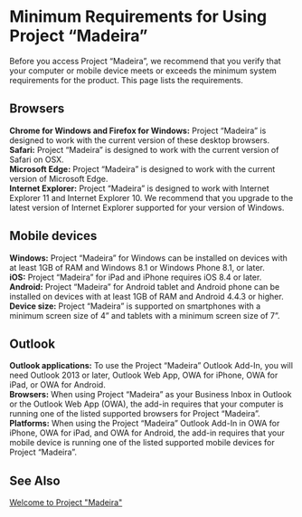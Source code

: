 <properties
	pageTitle="Minimum Requirements for Using Project “Madeira” | Project “Madeira”"
    description="System requirements for using Project “Madeira”" 
	services="project-madeira" 
	documentationCenter=""
	authors="edupont04"/>
<tags
    ms.service="project-madeira"
    ms.topic="article"
    ms.devlang="na"
    ms.tgt_pltfrm="na"
    ms.workload="na"
    ms.date="05/12/2016"
    ms.author="edupont04" />
	
# Minimum Requirements for Using Project “Madeira”
Before you access Project “Madeira”, we recommend that you verify that your computer or mobile device meets or exceeds the minimum system requirements for the product. This page lists the requirements.  

## Browsers
**Chrome for Windows and Firefox for Windows:** Project “Madeira” is designed to work with the current version of these desktop browsers.  
**Safari:** Project “Madeira” is designed to work with the current version of Safari on OSX.  
**Microsoft Edge:** Project “Madeira” is designed to work with the current version of Microsoft Edge.  
**Internet Explorer:** Project “Madeira” is designed to work with Internet Explorer 11 and Internet Explorer 10. We recommend that you upgrade to the latest version of Internet Explorer supported for your version of Windows.  


## Mobile devices
**Windows:** Project “Madeira” for Windows can be installed on devices with at least 1GB of RAM and Windows 8.1 or Windows Phone 8.1, or later.  
**iOS:** Project “Madeira” for iPad and iPhone requires iOS 8.4 or later.  
**Android:** Project “Madeira” for Android tablet and Android phone can be installed on devices with at least 1GB of RAM and Android 4.4.3 or higher.  
**Device size:** Project “Madeira” is supported on smartphones with a minimum screen size of 4” and tablets with a minimum screen size of 7”.  


## Outlook
**Outlook applications:** To use the Project “Madeira” Outlook Add-In, you will need Outlook 2013 or later, Outlook Web App, OWA for iPhone, OWA for iPad, or OWA for Android.  
**Browsers:** When using Project “Madeira” as your Business Inbox in Outlook or the Outlook Web App (OWA), the add-in requires that your computer is running one of the listed supported browsers for Project “Madeira”.  
**Platforms:** When using the Project “Madeira” Outlook Add-In in OWA for iPhone, OWA for iPad, and OWA for Android, the add-in requires that your mobile device is running one of the listed supported mobile devices for Project “Madeira”.  

## See Also
[Welcome to Project "Madeira"](madeira-get-started.md)  
